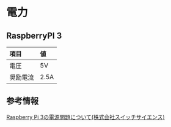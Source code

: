 # 電力

## RaspberryPI 3

|項目|値|
|:--|:--|
|電圧 | 5V |
| 奨励電流 | 2.5A |

## 参考情報

[Raspberry Pi 3の電源問題について(株式会社スイッチサイエンス)](http://doc.switch-science.com/support/RaspberryPi3/raspi3power.pdf)